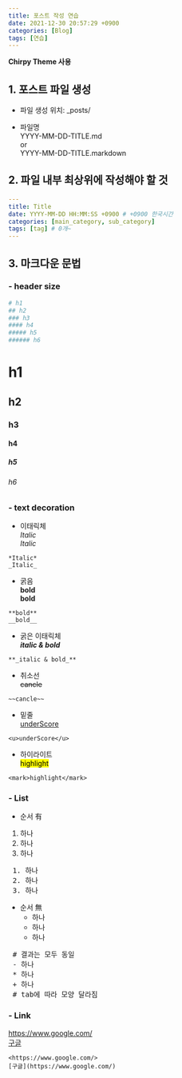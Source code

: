```yaml
---
title: 포스트 작성 연습
date: 2021-12-30 20:57:29 +0900
categories: [Blog]
tags: [연습]
---
```


**Chirpy Theme 사용**

## 1. 포스트 파일 생성
- 파일 생성 위치: _posts/

- 파일명<br>
YYYY-MM-DD-TITLE.md <br>
or <br>
YYYY-MM-DD-TITLE.markdown


## 2. 파일 내부 최상위에 작성해야 할 것
```yaml
---
title: Title
date: YYYY-MM-DD HH:MM:SS +0900 # +0900 한국시간
categories: [main_category, sub_category]
tags: [tag] # 0개~
---
```

## 3. 마크다운 문법

### - header size
```yaml
# h1
## h2
### h3
#### h4
##### h5
###### h6
```

# h1
## h2
### h3
#### h4
##### h5
###### h6

### - text decoration
- 이태릭체<br>
*Italic* <br>
_Italic_
```
*Italic*
_Italic_
```

- 굵음<br>
**bold**<br>
__bold__
```
**bold**
__bold__
```

- 굵은 이태릭체<br>
**_italic & bold_**
```
**_italic & bold_**
```

- 취소선<br>
~~cancle~~
```
~~cancle~~
```

- 밑줄<br>
<u>underScore</u>
```
<u>underScore</u>
```

- 하이라이트<br>
<mark>highlight</mark>
```
<mark>highlight</mark>
```

### - List
- 순서 有
1. 하나
2. 하나
3. 하나
<pre>
 1. 하나
 2. 하나
 3. 하나
</pre>

- 순서 無 
  - 하나
  * 하나
  + 하나
<pre>
 # 결과는 모두 동일
 - 하나
 * 하나
 + 하나
 # tab에 따라 모양 달라짐
</pre>

### - Link
<https://www.google.com/> <br>
[구글](https://www.google.com/)
```
<https://www.google.com/>
[구글](https://www.google.com/)
```
